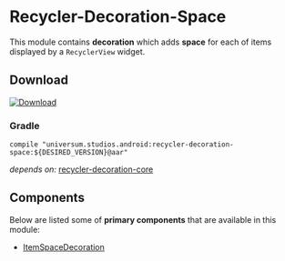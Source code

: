Recycler-Decoration-Space
===============

This module contains **decoration** which adds **space** for each of items displayed by a
`RecyclerView` widget.

## Download ##
[![Download](https://api.bintray.com/packages/universum-studios/android/universum.studios.android%3Arecycler/images/download.svg)](https://bintray.com/universum-studios/android/universum.studios.android%3Arecycler/_latestVersion)

### Gradle ###

    compile "universum.studios.android:recycler-decoration-space:${DESIRED_VERSION}@aar"

_depends on:_
[recycler-decoration-core](https://github.com/universum-studios/android_recycler/tree/master/library-decoration-core)

## Components ##

Below are listed some of **primary components** that are available in this module:

- [ItemSpaceDecoration](https://github.com/universum-studios/android_recycler/tree/master/library-decoration-space/src/main/java/universum/studios/android/recycler/decoration/ItemSpaceDecoration.java)

